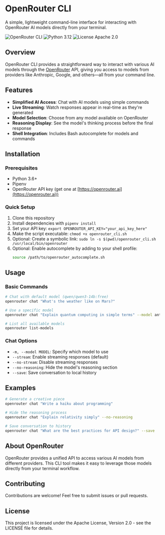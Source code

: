 # OpenRouter CLI

A simple, lightweight command-line interface for interacting with OpenRouter AI models directly from your terminal.

![OpenRouter CLI](https://img.shields.io/badge/OpenRouter-CLI-blue)
![Python 3.12](https://img.shields.io/badge/Python-3.12-green)
![License Apache 2.0](https://img.shields.io/badge/License-Apache%202.0-yellow)

## Overview

OpenRouter CLI provides a straightforward way to interact with various AI models through the [OpenRouter](https://openrouter.ai) API, giving you access to models from providers like Anthropic, Google, and others—all from your command line.

## Features

- **Simplified AI Access**: Chat with AI models using simple commands
- **Live Streaming**: Watch responses appear in real-time as they're generated
- **Model Selection**: Choose from any model available on OpenRouter
- **Reasoning Display**: See the model's thinking process before the final response
- **Shell Integration**: Includes Bash autocomplete for models and commands

## Installation

### Prerequisites

- Python 3.6+
- Pipenv
- OpenRouter API key (get one at [https://openrouter.ai](https://openrouter.ai))

### Quick Setup

1. Clone this repository
2. Install dependencies with `pipenv install`
3. Set your API key: `export OPENROUTER_API_KEY="your_api_key_here"`
4. Make the script executable: `chmod +x openrouter_cli.sh`
5. Optional: Create a symbolic link: `sudo ln -s $(pwd)/openrouter_cli.sh /usr/local/bin/openrouter`
6. Optional: Enable autocomplete by adding to your shell profile:
   ```bash
   source /path/to/openrouter_autocomplete.sh
   ```

## Usage

### Basic Commands

```bash
# Chat with default model (qwen/qwen3-14b:free)
openrouter chat "What's the weather like on Mars?"

# Use a specific model
openrouter chat "Explain quantum computing in simple terms" --model anthropic/claude-3-haiku

# List all available models
openrouter list-models
```

### Chat Options

- `-m, --model MODEL`: Specify which model to use
- `--stream`: Enable streaming responses (default)
- `--no-stream`: Disable streaming responses
- `--no-reasoning`: Hide the model's reasoning section
- `--save`: Save conversation to local history

## Examples

```bash
# Generate a creative piece
openrouter chat "Write a haiku about programming"

# Hide the reasoning process
openrouter chat "Explain relativity simply" --no-reasoning

# Save conversation to history
openrouter chat "What are the best practices for API design?" --save
```

## About OpenRouter

OpenRouter provides a unified API to access various AI models from different providers. This CLI tool makes it easy to leverage those models directly from your terminal workflow.

## Contributing

Contributions are welcome! Feel free to submit issues or pull requests.

## License

This project is licensed under the Apache License, Version 2.0 - see the LICENSE file for details.
